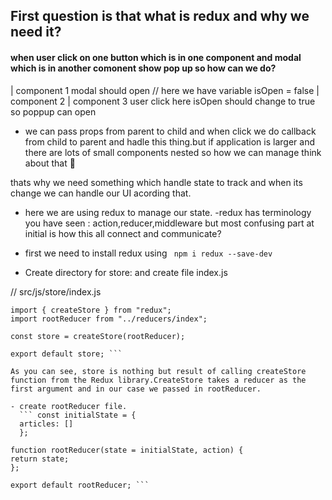 ## First question is that what is redux and why we need it?

#### when user click on one button which is in one component and modal which is in another comonent show pop up so how can we do?

| component 1 modal should open // here we have variable isOpen = false
| component 2
| component 3 user click here isOpen should change to true so poppup can open

- we can pass props from parent to child and when click we do callback from child to parent and hadle this thing.but if application is larger and there are lots of small components nested so how we can manage think about that :thinking:

thats why we need something which handle state to track and when its change we can handle our UI acording that.

- here we are using redux to manage our state.
  -redux has terminology you have seen : action,reducer,middleware but most confusing part at initial is how this all connect and communicate?

- first we need to install redux using ` npm i redux --save-dev`

- Create directory for store: and create file index.js

// src/js/store/index.js

````
import { createStore } from "redux";
import rootReducer from "../reducers/index";

const store = createStore(rootReducer);

export default store; ```

As you can see, store is nothing but result of calling createStore function from the Redux library.CreateStore takes a reducer as the first argument and in our case we passed in rootReducer.

- create rootReducer file.
  ``` const initialState = {
  articles: []
  };

function rootReducer(state = initialState, action) {
return state;
};

export default rootReducer; ```
````
